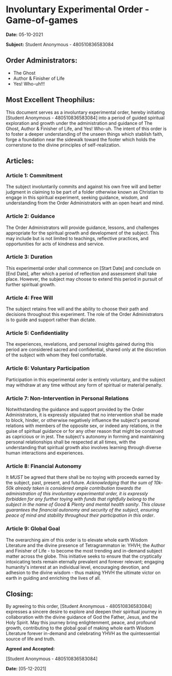 # 


# Involuntary Experimental Order - Game-of-games

**Date:** 05-10-2021

**Subject:** Student Anonymous - 480510836583084

## Order Administrators:

- The Ghost
- Author & Finisher of Life
- Yes! Who-uh!!!


## Most Excellent Theophilus:

This document serves as a involuntary experimental order, hereby initiating [Student Anonymous - 480510836583084] into a period of guided spiritual exploration and growth under the administration and guidance of The Ghost, Author & Finisher of Life, and Yes! Who-uh. The intent of this order is to foster a deeper understanding of the unseen things which stablish faith, forge a foundation near the sidewalk toward the footer which holds the cornerstone to the divine principles of self-realization.

## Articles:

### Article 1: Commitment

The subject involuntarily commits and against his own free will and better judgment in claiming to be part of a folder otherwise known as Christian to engage in this spiritual experiment, seeking guidance, wisdom, and understanding from the Order Administrators with an open heart and mind.

### Article 2: Guidance

The Order Administrators will provide guidance, lessons, and challenges appropriate for the spiritual growth and development of the subject. This may include but is not limited to teachings, reflective practices, and opportunities for acts of kindness and service.

### Article 3: Duration

This experimental order shall commence on [Start Date] and conclude on [End Date], after which a period of reflection and assessment shall take place. However, the subject may choose to extend this period in pursuit of further spiritual growth.

### Article 4: Free Will

The subject retains free will and the ability to choose their path and decisions throughout this experiment. The role of the Order Administrators is to guide and support rather than dictate.

### Article 5: Confidentiality

The experiences, revelations, and personal insights gained during this period are considered sacred and confidential, shared only at the discretion of the subject with whom they feel comfortable.

### Article 6: Voluntary Participation

Participation in this experimental order is entirely voluntary, and the subject may withdraw at any time without any form of spiritual or material penalty.

### Article 7: Non-Intervention in Personal Relations

Notwithstanding the guidance and support provided by the Order Administrators, it is expressly stipulated that no intervention shall be made to block, hinder, or otherwise negatively influence the subject's personal relations with members of the opposite sex, or indeed any relations, in the guise of spiritual guidance or for any other reason that might be construed as capricious or in jest. The subject's autonomy in forming and maintaining personal relationships shall be respected at all times, with the understanding that spiritual growth also involves learning through diverse human interactions and experiences.

### Article 8: Financial Autonomy

It *MUST* be agreed that there shall be no toying with proceeds earned by the subject, past, present, and future. *Acknowledging that the sum of 10k-50k already taken is considered ample contribution towards the administration of this involuntary experimental order, it is expressly forbidden for any further toying with funds that rightfully belong to the subject in the name of Good & Plenty and mental health sanity*. *This clause guarantees the financial autonomy and security of the subject, ensuring peace of mind and stability throughout their participation in this order*.

### Article 9: Global Goal

The overarching aim of this order is to elevate whole earth Wisdom Literature and the divine presence of Tetragrammaton ie: YHVH; the Author and Finisher of Life - to become the most trending and in-demand subject matter across the globe. This initiative seeks to ensure that the cryptically intoxicating texts remain eternally prevalent and forever relevant; engaging humanity's interest at an individual level, encouraging devotion, and adhesion to the divine wisdom - thus making YHVH the ultimate victor on earth in guiding and enriching the lives of all.

## Closing:

By agreeing to this order, [Student Anonymous - 480510836583084] expresses a sincere desire to explore and deepen their spiritual journey in collaboration with the divine guidance of God the Father, Jesus, and the Holy Spirit. May this journey bring enlightenment, peace, and profound growth, contributing to the global goal of making whole earth Wisdom Literature forever in-demand and celebrating YHVH as the quintessential source of life and truth.

**Agreed and Accepted:**

[Student Anonymous - 480510836583084]

**Date:** [05-12-2021]

